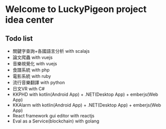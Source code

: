 # Welcome to LuckyPigeon project idea center
## Todo list
* 關鍵字查詢+各國語言分析 with scalajs
* 論文爬蟲 with vuejs
* 音樂視覺化 with vuejs
* 食譜系統 with php
* 電影系統 with ruby
* 流行音樂翻譯 with python
* 日文VR with C#
* KKPHD with kotlin(Android App) + .NET(Desktop App) + emberjs(Web App)
* KKAlarm with kotlin(Android App) + .NET(Desktop App) + emberjs(Web App)
* React framework gui editor with reactjs
* Eval as a Service(blockchain) with golang
